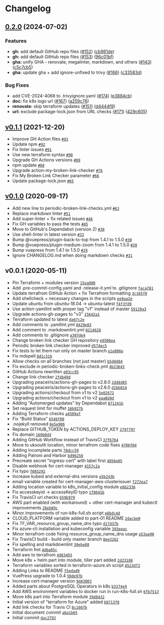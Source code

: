 # Changelog

## [0.2.0](https://github.com/ruzickap/k8s-postgresql/compare/v0.1.1...v0.2.0) (2024-07-02)


### Features

* **gh:** add default GitHub repo files ([#152](https://github.com/ruzickap/k8s-postgresql/issues/152)) ([cb981de](https://github.com/ruzickap/k8s-postgresql/commit/cb981dec78eea0cb4f6b20d7f02f41f839078c4a))
* **gh:** add default GitHub repo files ([#153](https://github.com/ruzickap/k8s-postgresql/issues/153)) ([96c01bf](https://github.com/ruzickap/k8s-postgresql/commit/96c01bfc4098de3c4db364905aadc05be6d2b1bc))
* **gha:** unify GHA - renovate, megalinter, markdown, and others ([#143](https://github.com/ruzickap/k8s-postgresql/issues/143)) ([c5c7cb5](https://github.com/ruzickap/k8s-postgresql/commit/c5c7cb51ccc7b6c2dd6c203b85b18b8b864fcf43))
* **gha:** update gha + add ignore-unfixed to trivy ([#166](https://github.com/ruzickap/k8s-postgresql/issues/166)) ([c33583d](https://github.com/ruzickap/k8s-postgresql/commit/c33583daffcd6589079204ef1ecf763e737ecfe4))


### Bug Fixes

* add CVE-2024-4068 to .trivyignore.yaml ([#174](https://github.com/ruzickap/k8s-postgresql/issues/174)) ([e3884cb](https://github.com/ruzickap/k8s-postgresql/commit/e3884cbda1579c8b678acea567b4f4f957f43be1))
* **doc:** fix k8s logo url ([#167](https://github.com/ruzickap/k8s-postgresql/issues/167)) ([a259c76](https://github.com/ruzickap/k8s-postgresql/commit/a259c76c4d0754125ccf064503241609783fec31))
* **renovate:** skip terraform updates ([#151](https://github.com/ruzickap/k8s-postgresql/issues/151)) ([d4444f9](https://github.com/ruzickap/k8s-postgresql/commit/d4444f9ee83f567e798f96ea4f4005bc47007381))
* **url:** exclude package-lock.json from URL checks ([#171](https://github.com/ruzickap/k8s-postgresql/issues/171)) ([429c605](https://github.com/ruzickap/k8s-postgresql/commit/429c60546f241174339a424a5c3e9983a5f41751))

## [v0.1.1](https://github.com/ruzickap/k8s-postgresql/compare/v0.1.0...v0.1.1) (2021-12-20)

- Improve GH Action files [`#93`](https://github.com/ruzickap/k8s-postgresql/pull/93)
- Update npm [`#92`](https://github.com/ruzickap/k8s-postgresql/pull/92)
- Fix linter issues [`#91`](https://github.com/ruzickap/k8s-postgresql/pull/91)
- Use new terraform syntax [`#90`](https://github.com/ruzickap/k8s-postgresql/pull/90)
- Upgrade GH Actions versions [`#89`](https://github.com/ruzickap/k8s-postgresql/pull/89)
- npm update [`#88`](https://github.com/ruzickap/k8s-postgresql/pull/88)
- Upgrade action-my-broken-link-checker [`#76`](https://github.com/ruzickap/k8s-postgresql/pull/76)
- Fix My Broken Link Checker parameter [`#66`](https://github.com/ruzickap/k8s-postgresql/pull/66)
- Update package-lock.json [`#65`](https://github.com/ruzickap/k8s-postgresql/pull/65)

## [v0.1.0](https://github.com/ruzickap/k8s-postgresql/compare/v0.0.1...v0.1.0) (2020-09-17)

- Add new line to periodic-broken-link-checks.yml [`#63`](https://github.com/ruzickap/k8s-postgresql/pull/63)
- Replace markdown linter [`#51`](https://github.com/ruzickap/k8s-postgresql/pull/51)
- Add super-linter + fix related issues [`#46`](https://github.com/ruzickap/k8s-postgresql/pull/46)
- Fix GH variables to pass the tests [`#45`](https://github.com/ruzickap/k8s-postgresql/pull/45)
- Move to GitHub's Dependabot (version 2) [`#38`](https://github.com/ruzickap/k8s-postgresql/pull/38)
- Use shell-linter in latest version [`#33`](https://github.com/ruzickap/k8s-postgresql/pull/33)
- Bump @vuepress/plugin-back-to-top from 1.4.1 to 1.5.0 [`#30`](https://github.com/ruzickap/k8s-postgresql/pull/30)
- Bump @vuepress/plugin-medium-zoom from 1.4.1 to 1.5.0 [`#28`](https://github.com/ruzickap/k8s-postgresql/pull/28)
- Bump vuepress from 1.4.1 to 1.5.0 [`#29`](https://github.com/ruzickap/k8s-postgresql/pull/29)
- Ignore CHANGELOG.md when doing markdown checks [`#31`](https://github.com/ruzickap/k8s-postgresql/pull/31)

## v0.0.1 (2020-05-11)

- Pin Terraform + modules version [`15ea800`](https://github.com/ruzickap/k8s-postgresql/commit/15ea8003419c75d19a43f331e8fb4faecc16094d)
- Add .pre-commit-config.yaml and .release-it.yml to .gitignore [`faca781`](https://github.com/ruzickap/k8s-postgresql/commit/faca7819a5e2571779610eee3e93fea2af6fe257)
- Update terrafrom GitHub Action + fix Terrafrom formatting [`3c165f0`](https://github.com/ruzickap/k8s-postgresql/commit/3c165f0136d0c50906173c1a4948339b886cd477)
- Add shellcheck + necessary changes in the scripts [`ee9aa2e`](https://github.com/ruzickap/k8s-postgresql/commit/ee9aa2e39ed59719d1e33c3390fb3912a53825c0)
- Update ubuntu from ubuntu-18.04 -&gt; ubuntu-latest [`f4f3fd9`](https://github.com/ruzickap/k8s-postgresql/commit/f4f3fd98aa5c68de140a1536a162590b1eea2296)
- Use action-yamllint with proper tag "v1" instead of master [`59129a3`](https://github.com/ruzickap/k8s-postgresql/commit/59129a350981509acd8b053ae3ec7dbeb8e3c25c)
- Upgrade actions-gh-pages to "v3" [`15642a1`](https://github.com/ruzickap/k8s-postgresql/commit/15642a1cf60085231a6aedbd3cae88c5de82a3f0)
- Terraform updated to latest [`da67c2e`](https://github.com/ruzickap/k8s-postgresql/commit/da67c2ea8d103c19c9197f16c847b5bdf543a52c)
- Add comments to .yamllint.yml [`8429e83`](https://github.com/ruzickap/k8s-postgresql/commit/8429e83c5b9b975c5b62edbfb7e558477f54ff7a)
- Add comment to .markdownlint.yml [`0214628`](https://github.com/ruzickap/k8s-postgresql/commit/0214628e4cc76705046ad085efee4204739595a3)
- Add comments to .gitignore [`a307de4`](https://github.com/ruzickap/k8s-postgresql/commit/a307de4ee7c6efa0068cb2610142ac687498ac12)
- Change broken link checker GH repository [`e9506ea`](https://github.com/ruzickap/k8s-postgresql/commit/e9506ea7c69ea3a49ef05d99c858cd911bd9eee5)
- Periodic broken link checker improved [`d574ec5`](https://github.com/ruzickap/k8s-postgresql/commit/d574ec534cee91b9ddb85de700aa379a0df423a4)
- Fix tests to let them run only on master branch [`e1e886e`](https://github.com/ruzickap/k8s-postgresql/commit/e1e886eb85aa853ba3680215f3cdd72005b6f801)
- Fix mdspell [`8d1c316`](https://github.com/ruzickap/k8s-postgresql/commit/8d1c3161db7eace7ad98379aef8d105833fdc5e8)
- Allow checks on all branches (not just master) [`b5d0d84`](https://github.com/ruzickap/k8s-postgresql/commit/b5d0d849951fa6b27830027e7ad85dbbf4959ab2)
- Fix exclude in periodic-broken-links-check.yml [`4b23643`](https://github.com/ruzickap/k8s-postgresql/commit/4b236432b58c50e50583ac36eeb0ec2d345cc8f2)
- GitHub Actions rewritten [`e03cc95`](https://github.com/ruzickap/k8s-postgresql/commit/e03cc95cbd80a41d3fcc656db755d9e58961e1d8)
- Change link checker [`2fdb49d`](https://github.com/ruzickap/k8s-postgresql/commit/2fdb49da554a78cc8511cc963d4585e7eb4d7d72)
- Upgrading peaceiris/actions-gh-pages to v2.8.0 [`2dd8d85`](https://github.com/ruzickap/k8s-postgresql/commit/2dd8d85e2aaece16bf5da5a3e68a4ea6d3045ede)
- Upgrading peaceiris/actions-gh-pages to v2.6.0 [`d2bb814`](https://github.com/ruzickap/k8s-postgresql/commit/d2bb81405bc2debc78be2fde3de2efe9438642ae)
- Upgrading actions/checkout from v1 to v2 [`5e02672`](https://github.com/ruzickap/k8s-postgresql/commit/5e02672c185159f2214f593cb32c4705fcbd87c0)
- Upgrading actions/checkout from v1 to v2 [`eaa8d4d`](https://github.com/ruzickap/k8s-postgresql/commit/eaa8d4d9a71c79c246a35a09c0ceb34e3ff2f251)
- Adding "Automerged updates" by Dependabot [`871241b`](https://github.com/ruzickap/k8s-postgresql/commit/871241be4e3b29815253f5b7eabc6638149de342)
- Set request limit for muffet [`16b927b`](https://github.com/ruzickap/k8s-postgresql/commit/16b927be28afb721cf0229844f5d4f1082870707)
- Adding Terraform checks [`a4509af`](https://github.com/ruzickap/k8s-postgresql/commit/a4509af95aa30d11fe265dd3874e2ca91c7db0c3)
- Fix "Build Status" [`6546f08`](https://github.com/ruzickap/k8s-postgresql/commit/6546f086dea8715f21e35c7813739561b37be3b1)
- .nojekyll removed [`8e5e906`](https://github.com/ruzickap/k8s-postgresql/commit/8e5e90626fa979cda5226dc6b016d80a964b688b)
- Replace GITHUB_TOKEN by ACTIONS_DEPLOY_KEY [`2797797`](https://github.com/ruzickap/k8s-postgresql/commit/27977976204fd4a8f6b19075517676422883a7c5)
- Fix domain [`169b0dd`](https://github.com/ruzickap/k8s-postgresql/commit/169b0dd9eea66442637862630535804cde204a23)
- Adding GitHub Workflow instead of TravisCI [`37f6764`](https://github.com/ruzickap/k8s-postgresql/commit/37f67644b15c0f85c8c4d0ec1581aba5c917e3cf)
- Move to uksouth location, minor terrafrom code fixes [`4706f04`](https://github.com/ruzickap/k8s-postgresql/commit/4706f04ff68e645b76779bf80a2ac4437cd93eae)
- Adding incomplete parts [`78dcc59`](https://github.com/ruzickap/k8s-postgresql/commit/78dcc59f5bbf68ea654d010567e451c9d36c977d)
- Adding Patroni and Harbor [`bd96258`](https://github.com/ruzickap/k8s-postgresql/commit/bd962588923f1b11512e8b993627c18f3d4d0717)
- Precreate secret "ingress-cert" with label first [`4856e05`](https://github.com/ruzickap/k8s-postgresql/commit/4856e050566344ecc00255fcc6350f9ee858c4d6)
- Disable webhook for cert-manager [`4157c2a`](https://github.com/ruzickap/k8s-postgresql/commit/4157c2a132042ae48cbde494923c080fac96df71)
- Fix typo [`f085292`](https://github.com/ruzickap/k8s-postgresql/commit/f0852929b0881431fdaf063beb8e64bafbeea4f4)
- Increase kubed and external-dns versions [`e5b243b`](https://github.com/ruzickap/k8s-postgresql/commit/e5b243bff245e2640967e099e1933b59dfda2403)
- email variable created for cert-manager-aws-clusterissuer [`f272ea7`](https://github.com/ruzickap/k8s-postgresql/commit/f272ea7e0f4c1717b6fab9313a6c22d18dd42ae1)
- Adding location variable to k8s_initial_config module [`e8b2336`](https://github.com/ruzickap/k8s-postgresql/commit/e8b23367e6f0a1da5c9322bfd181c72847f077a1)
- Fix accesskeyid -&gt; accessKeyID typo [`1f8641b`](https://github.com/ruzickap/k8s-postgresql/commit/1f8641b724400e752b5c6f7af79c152e1f3d9af0)
- Fix TravisCI url checks [`659b979`](https://github.com/ruzickap/k8s-postgresql/commit/659b9790c1fad30d67258c60df5bb35930fac1cd)
- AWS part enabled (with workaround) + other cert-manager and kubectl improvements [`28eb89c`](https://github.com/ruzickap/k8s-postgresql/commit/28eb89c13db680fad93032a5d6e82995d72e3c25)
- Minor improvements of run-k8s-full.sh script [`e8bdc4d`](https://github.com/ruzickap/k8s-postgresql/commit/e8bdc4d73da828d534670c7b5f125dee3d1f3ece)
- CLOUD_PLATFORM variable added to part-01 README [`2dacbe0`](https://github.com/ruzickap/k8s-postgresql/commit/2dacbe0c5356c14013a5c847f84a7d12f4dc04ba)
- Fix TF_VAR_resource_group_name_dns typo [`d17d37b`](https://github.com/ruzickap/k8s-postgresql/commit/d17d37bfe79313dd3755cbc491d2e0a85d3d6062)
- Fix azure-cli installation and kubeconfig variable [`393eeac`](https://github.com/ruzickap/k8s-postgresql/commit/393eeace820e48d31d1c6daf63b44a3000c33f48)
- Minor terrafrom code fixing resource_group_name_dns usage [`e53aa90`](https://github.com/ruzickap/k8s-postgresql/commit/e53aa9043c59f1c3d3a99f3ca566070d5972b4ee)
- Fix TravisCI build - build only master branch [`8ee3262`](https://github.com/ruzickap/k8s-postgresql/commit/8ee32629730762d5f318e2f59a51ece18b6f49ac)
- Fix spelling and markdownlint [`30ebe88`](https://github.com/ruzickap/k8s-postgresql/commit/30ebe8881e870b96e184b33fe6430e0183186453)
- Terraform fmt [`4dba85c`](https://github.com/ruzickap/k8s-postgresql/commit/4dba85c4c23471fa703c4722251130a70f95b78f)
- Add aws to terrafrom [`4983493`](https://github.com/ruzickap/k8s-postgresql/commit/498349337d0af2606f2a459bc475044a46d87b7a)
- Move k8s + helm part into module, tiller part added [`2d23188`](https://github.com/ruzickap/k8s-postgresql/commit/2d2318896fa7b2b2029071daa86accf68a0617bf)
- Terraform variables sorted in terraform-azure.sh script [`4523df2`](https://github.com/ruzickap/k8s-postgresql/commit/4523df25d84e31b1ac52f69f0a803ec414ee6aca)
- Adding Links to README [`f5edad9`](https://github.com/ruzickap/k8s-postgresql/commit/f5edad97838792244d331ea4bcb405269fc8e547)
- VuePress upgrade to 1.0.4 [`50de97b`](https://github.com/ruzickap/k8s-postgresql/commit/50de97b9af2e8553fd4634bdf9f152f741c92e0f)
- Increase cert-manager version [`9d43003`](https://github.com/ruzickap/k8s-postgresql/commit/9d430031d94d1b062a4d7e0b8d94064a3bed66ef)
- Added parts about PostgreSQL Operators in k8s [`b3374e9`](https://github.com/ruzickap/k8s-postgresql/commit/b3374e9d3b3d8cab907afbc0d566867a96f3cfd4)
- Add AWS environment variables to docker run in run-k8s-full.sh [`6fb7513`](https://github.com/ruzickap/k8s-postgresql/commit/6fb7513c78262c69679b747625b7724fa47a32f3)
- Move k8s part into Terraform module [`39d8432`](https://github.com/ruzickap/k8s-postgresql/commit/39d8432399bec7107d02736096c3b7389014d823)
- Initial version of "terraform for Azure" added [`68713f8`](https://github.com/ruzickap/k8s-postgresql/commit/68713f8a0b5168f784ea22a33da5a5887f49cbed)
- Add link checks for Travis CI [`8c1607b`](https://github.com/ruzickap/k8s-postgresql/commit/8c1607b0aee4a7041b0cd523dca3b0903b79731a)
- Initial document commit [`a6a1b65`](https://github.com/ruzickap/k8s-postgresql/commit/a6a1b65be6e6ff2505285772b99d671b3628e463)
- Initial commit [`dac2792`](https://github.com/ruzickap/k8s-postgresql/commit/dac27928539c90308fda140432d446752bc65bdd)
